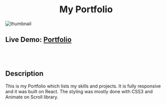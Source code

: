 <h1 align="center">My Portfolio</h1>
<img src="https://i.postimg.cc/43vkKYj2/portfolio-thumbnail.jpg" alt="thumbnail"/>

<h2>Live Demo: <a href="https://fabioguerreiro.netlify.app/" target="_blank" alt="portfolio-link">Portfolio</a></h2>
<br></br>
<h2>Description</h2>
<p>This is my Portfolio which lists my skills and projects. It is fully responsive and it was built on React. The styling was mostly done with CSS3 and Animate on Scroll library.</p>


